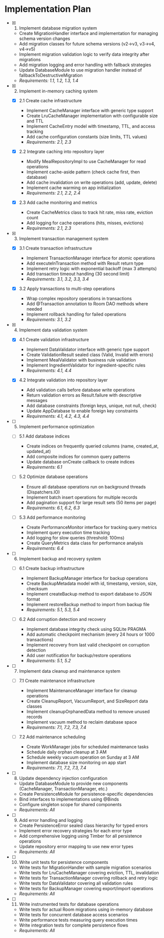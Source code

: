 # Implementation Plan

- [x] 1. Implement database migration system
  - Create MigrationHandler interface and implementation for managing schema version changes
  - Add migration classes for future schema versions (v2→v3, v3→v4, v4→v5)
  - Implement migration validation logic to verify data integrity after migrations
  - Add migration logging and error handling with fallback strategies
  - Update DatabaseModule to use migration handler instead of fallbackToDestructiveMigration
  - _Requirements: 1.1, 1.2, 1.3, 1.4_

- [x] 2. Implement in-memory caching system
  - [x] 2.1 Create cache infrastructure
    - Implement CacheManager interface with generic type support
    - Create LruCacheManager implementation with configurable size and TTL
    - Implement CacheEntry model with timestamp, TTL, and access tracking
    - Add cache configuration constants (size limits, TTL values)
    - _Requirements: 2.1, 2.3_

  - [x] 2.2 Integrate caching into repository layer
    - Modify MealRepositoryImpl to use CacheManager for read operations
    - Implement cache-aside pattern (check cache first, then database)
    - Add cache invalidation on write operations (add, update, delete)
    - Implement cache warming on app initialization
    - _Requirements: 2.1, 2.2, 2.4_

  - [x] 2.3 Add cache monitoring and metrics
    - Create CacheMetrics class to track hit rate, miss rate, eviction count
    - Add logging for cache operations (hits, misses, evictions)
    - _Requirements: 2.1, 2.3_

- [x] 3. Implement transaction management system
  - [x] 3.1 Create transaction infrastructure
    - Implement TransactionManager interface for atomic operations
    - Add executeInTransaction method with Result return type
    - Implement retry logic with exponential backoff (max 3 attempts)
    - Add transaction timeout handling (30 second limit)
    - _Requirements: 3.1, 3.2, 3.3, 3.4_

  - [x] 3.2 Apply transactions to multi-step operations
    - Wrap complex repository operations in transactions
    - Add @Transaction annotation to Room DAO methods where needed
    - Implement rollback handling for failed operations
    - _Requirements: 3.1, 3.2_

- [x] 4. Implement data validation system
  - [x] 4.1 Create validation infrastructure
    - Implement DataValidator interface with generic type support
    - Create ValidationResult sealed class (Valid, Invalid with errors)
    - Implement MealValidator with business rule validation
    - Implement IngredientValidator for ingredient-specific rules
    - _Requirements: 4.1, 4.4_

  - [x] 4.2 Integrate validation into repository layer
    - Add validation calls before database write operations
    - Return validation errors as Result.failure with descriptive messages
    - Add database constraints (foreign keys, unique, not null, check)
    - Update AppDatabase to enable foreign key constraints
    - _Requirements: 4.1, 4.2, 4.3, 4.4_

- [ ] 5. Implement performance optimization
  - [ ] 5.1 Add database indices
    - Create indices on frequently queried columns (name, created_at, updated_at)
    - Add composite indices for common query patterns
    - Update database onCreate callback to create indices
    - _Requirements: 6.1_

  - [ ] 5.2 Optimize database operations
    - Ensure all database operations run on background threads (Dispatchers.IO)
    - Implement batch insert operations for multiple records
    - Add pagination support for large result sets (50 items per page)
    - _Requirements: 6.1, 6.2, 6.3_

  - [ ] 5.3 Add performance monitoring
    - Create PerformanceMonitor interface for tracking query metrics
    - Implement query execution time tracking
    - Add logging for slow queries (threshold: 100ms)
    - Create QueryMetrics data class for performance analysis
    - _Requirements: 6.4_

- [ ] 6. Implement backup and recovery system
  - [ ] 6.1 Create backup infrastructure
    - Implement BackupManager interface for backup operations
    - Create BackupMetadata model with id, timestamp, version, size, checksum
    - Implement createBackup method to export database to JSON format
    - Implement restoreBackup method to import from backup file
    - _Requirements: 5.1, 5.3, 5.4_

  - [ ] 6.2 Add corruption detection and recovery
    - Implement database integrity check using SQLite PRAGMA
    - Add automatic checkpoint mechanism (every 24 hours or 1000 transactions)
    - Implement recovery from last valid checkpoint on corruption detection
    - Add user notification for backup/restore operations
    - _Requirements: 5.1, 5.2_

- [ ] 7. Implement data cleanup and maintenance system
  - [ ] 7.1 Create maintenance infrastructure
    - Implement MaintenanceManager interface for cleanup operations
    - Create CleanupReport, VacuumReport, and SizeReport data classes
    - Implement cleanupOrphanedData method to remove unused records
    - Implement vacuum method to reclaim database space
    - _Requirements: 7.1, 7.2, 7.3, 7.4_

  - [ ] 7.2 Add maintenance scheduling
    - Create WorkManager jobs for scheduled maintenance tasks
    - Schedule daily orphan cleanup at 3 AM
    - Schedule weekly vacuum operation on Sunday at 3 AM
    - Implement database size monitoring on app start
    - _Requirements: 7.1, 7.2, 7.3, 7.4_

- [ ] 8. Update dependency injection configuration
  - Update DatabaseModule to provide new components (CacheManager, TransactionManager, etc.)
  - Create PersistenceModule for persistence-specific dependencies
  - Bind interfaces to implementations using @Binds
  - Configure singleton scope for shared components
  - _Requirements: All_

- [ ] 9. Add error handling and logging
  - Create PersistenceError sealed class hierarchy for typed errors
  - Implement error recovery strategies for each error type
  - Add comprehensive logging using Timber for all persistence operations
  - Update repository error mapping to use new error types
  - _Requirements: All_

- [ ] 10. Write unit tests for persistence components
  - Write tests for MigrationHandler with sample migration scenarios
  - Write tests for LruCacheManager covering eviction, TTL, invalidation
  - Write tests for TransactionManager covering rollback and retry logic
  - Write tests for DataValidator covering all validation rules
  - Write tests for BackupManager covering export/import operations
  - _Requirements: All_

- [ ] 11. Write instrumented tests for database operations
  - Write tests for actual Room migrations using in-memory database
  - Write tests for concurrent database access scenarios
  - Write performance tests measuring query execution times
  - Write integration tests for complete persistence flows
  - _Requirements: All_
